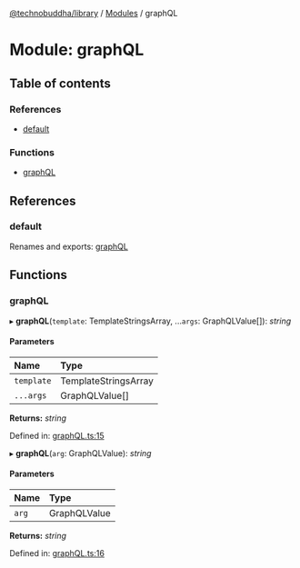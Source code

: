 [@technobuddha/library](../../README.md) / [Modules](../Modules.md) / graphQL

# Module: graphQL

## Table of contents

### References

- [default](graphql.md#default)

### Functions

- [graphQL](graphql.md#graphql)

## References

### default

Renames and exports: [graphQL](graphql.md#graphql)

## Functions

### graphQL

▸ **graphQL**(`template`: TemplateStringsArray, ...`args`: GraphQLValue[]): *string*

#### Parameters

| Name | Type |
| :------ | :------ |
| `template` | TemplateStringsArray |
| `...args` | GraphQLValue[] |

**Returns:** *string*

Defined in: [graphQL.ts:15](../../src/graphQL.ts#L15)

▸ **graphQL**(`arg`: GraphQLValue): *string*

#### Parameters

| Name | Type |
| :------ | :------ |
| `arg` | GraphQLValue |

**Returns:** *string*

Defined in: [graphQL.ts:16](../../src/graphQL.ts#L16)
